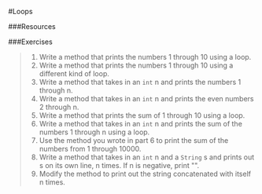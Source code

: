 #Loops

###Resources

###Exercises

> 1. Write a method that prints the numbers 1 through 10 using a loop.
> 2. Write a method that prints the numbers 1 through 10 using a different kind of loop.
> 3. Write a method that takes in an `int` n and prints the numbers 1 through n.
> 4. Write a method that takes in an `int` n and prints the even numbers 2 through n.
> 5. Write a method that prints the sum of 1 through 10 using a loop.
> 6. Write a method that takes in an `int` n and prints the sum of the numbers 1 through n using a loop.
> 7. Use the method you wrote in part 6 to print the sum of the numbers from 1 through 10000.
> 8. Write a method that takes in an `int` n and a `String` s and prints out s on its own line, n times. If n is negative, print "".
> 9. Modify the method to print out the string concatenated with itself n times.
